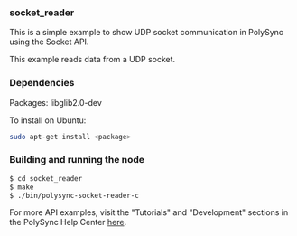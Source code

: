 ### socket_reader

This is a simple example to show UDP socket communication in PolySync using the Socket API.

This example reads data from a UDP socket.

### Dependencies

Packages: libglib2.0-dev

To install on Ubuntu: 

```bash
sudo apt-get install <package>
```

### Building and running the node

```bash
$ cd socket_reader
$ make
$ ./bin/polysync-socket-reader-c 
```

For more API examples, visit the "Tutorials" and "Development" sections in the PolySync Help Center [here](https://help.polysync.io/articles/).
